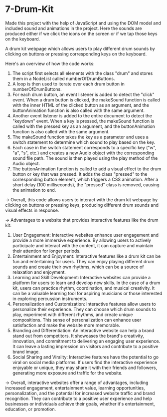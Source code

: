 # 7-Drum-Kit
Made this project with the help of JavaScript and using the DOM model and included sound and animations in the project. Here the sounds are produced either if we click the icons on the screen or if we tap those keys on the keyboard.

A drum kit webpage which allows users to play different drum sounds by clicking on buttons or pressing corresponding keys on the keyboard.

Here's an overview of how the code works:
1. The script first selects all elements with the class "drum" and stores them in a NodeList called numberOfDrumButtons.
2. A loop is then used to iterate over each drum button in numberOfDrumButtons.
3. For each drum button, an event listener is added to detect the "click" event. When a drum button is clicked, the makeSound function is called with the inner HTML of the clicked button as an argument, and the buttonAnimation function is also called with the same argument.
4. Another event listener is added to the entire document to detect the "keydown" event. When a key is pressed, the makeSound function is called with the pressed key as an argument, and the buttonAnimation function is also called with the same argument.
5. The makeSound function takes the key as a parameter and uses a switch statement to determine which sound to play based on the key.
6. Each case in the switch statement corresponds to a specific key ("w", "a", "s", etc.) and creates a new Audio object with the corresponding sound file path. The sound is then played using the play method of the Audio object.
7. The buttonAnimation function is called to add a visual effect to the drum button or key that was pressed. It adds the class "pressed" to the corresponding button element, which triggers a CSS animation. After a short delay (100 milliseconds), the "pressed" class is removed, causing the animation to end.

-> Overall, this code allows users to interact with the drum kit webpage by clicking on buttons or pressing keys, producing different drum sounds and visual effects in response.


-> Advantages to a website that provides interactive features like the drum kit:
1. User Engagement: Interactive websites enhance user engagement and provide a more immersive experience. By allowing users to actively participate and interact with the content, it can capture and maintain their attention for longer periods.
2. Entertainment and Enjoyment: Interactive features like a drum kit can be fun and entertaining for users. They can enjoy playing different drum sounds and create their own rhythms, which can be a source of relaxation and enjoyment.
3. Learning and Skill Development: Interactive websites can provide a platform for users to learn and develop new skills. In the case of a drum kit, users can practice rhythm, coordination, and musical creativity. It can be a valuable learning tool for aspiring musicians or those interested in exploring percussion instruments.
4. Personalization and Customization: Interactive features allow users to personalize their experience. They can choose which drum sounds to play, experiment with different rhythms, and create unique compositions. This sense of personalization can enhance user satisfaction and make the website more memorable.
5. Branding and Differentiation: An interactive website can help a brand stand out from competitors. It showcases the brand's creativity, innovation, and commitment to delivering an engaging user experience. It can leave a lasting impression on visitors and contribute to a positive brand image.
6. Social Sharing and Virality: Interactive features have the potential to go viral on social media platforms. If users find the interactive experience enjoyable or unique, they may share it with their friends and followers, generating more exposure and traffic for the website.

-> Overall, interactive websites offer a range of advantages, including increased engagement, entertainment value, learning opportunities, personalization, and the potential for increased website traffic and brand recognition. They can contribute to a positive user experience and help businesses or individuals achieve their goals, whether it's entertainment, education, or promotion.
